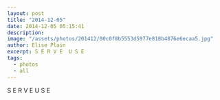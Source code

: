 ```yaml
---
layout: post
title: "2014-12-05"
date: 2014-12-05 05:15:41
description: 
image: "/assets/photos/201412/00c0f8b5553d5977e818b4876e6ecaa5.jpg"
author: Elise Plain
excerpt: S E R V E  U S E
tags: 
  - photos
  - all
---
```


S E R V E  U S E
<p></p>
